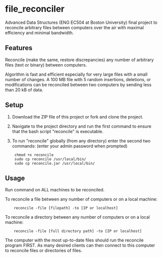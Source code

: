 file_reconciler
===============

Advanced Data Structures (ENG EC504 at Boston University) final project to reconcile arbitrary files between computers over the air with maximal efficiency and minimal bandwidth. 

## Features

Reconcile (make the same, restore discrepancies) any number of arbitrary files (text or binary) between computers. 

Algorithm is fast and efficient especially for very large files with a small number of changes. A 100 MB file with 5 random insertions, deletions, or modifications can be reconciled between two computers by sending less than 20 kB of data.

## Setup

1. Download the ZIP file of this project or fork and clone the project.
2. Navigate to the project directory and run the first command to ensure that the bash script "reconcile" is executable.
3. To run "reconcile" globally (from any directory) enter the second two commands: (enter your admin password when prompted)

        chmod +x reconcile  
        sudo cp reconcile /usr/local/bin/ 
        sudo cp reconcile.jar /usr/local/bin/ 
  
## Usage

Run command on ALL machines to be reconciled.

To reconcile a file between any number of computers or on a local machine:

        reconcile -file [filepath] -to [IP or localhost]
        
To reconcile a directory between any number of computers or on a local machine:

        reconcile -file [full directory path] -to [IP or localhost]
        
The computer with the most up-to-date files should run the reconcile program FIRST. As many desired clients can then connect to this computer to reconcile files or directories of files.

